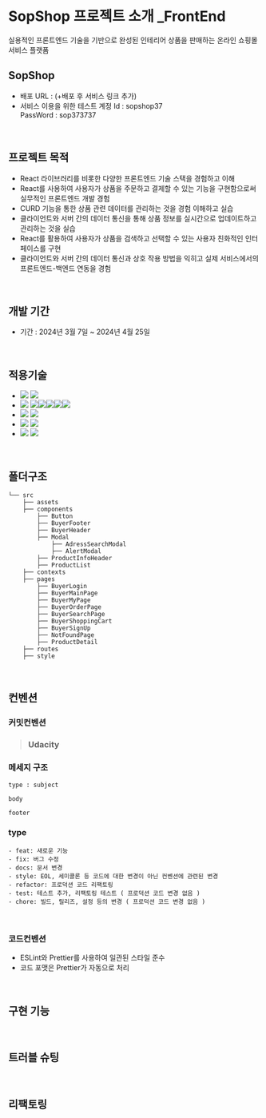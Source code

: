 # SopShop 프로젝트 소개 _FrontEnd

실용적인 프론트엔드 기술을 기반으로 완성된 인테리어 상품을 판매하는 온라인 쇼핑몰 서비스 플랫폼
<br/>

## SopShop 
- 배포 URL : (+배포 후 서비스 링크 추가)
- 서비스 이용을 위한 테스트 계정
Id : sopshop37 <br/>
PassWord : sop373737
<br/>

## 프로젝트 목적
- React 라이브러리를 비롯한 다양한 프론트엔드 기술 스택을 경험하고 이해
- React를 사용하여 사용자가 상품을 주문하고 결제할 수 있는 기능을 구현함으로써 실무적인 프론트엔드 개발 경험
- CURD 기능을 통한 상품 관련 데이터를 관리하는 것을 경험 이해하고 실습
- 클라이언트와 서버 간의 데이터 통신을 통해 상품 정보를 실시간으로 업데이트하고 관리하는 것을 실습
- React를 활용하여 사용자가 상품을 검색하고 선택할 수 있는 사용자 친화적인 인터페이스를 구현
- 클라이언트와 서버 간의 데이터 통신과 상호 작용 방법을 익히고 실제 서비스에서의 프론트엔드-백엔드 연동을 경험
<br/>

## 개발 기간

- 기간 : 2024년 3월 7일 ~ 2024년 4월 25일
<br/>

## 적용기술
- <img src="https://img.shields.io/badge/LANGUAGE-%23121011?style=for-the-badge"> <img src="https://img.shields.io/badge/javascript-%23323330.svg?style=for-the-badge&logo=javascript&logoColor=%23F7DF1E"><br/>
- <img src="https://img.shields.io/badge/LIBRARY-%23121011?style=for-the-badge"> <img src="https://img.shields.io/badge/react-%2320232a.svg?style=for-the-badge&logo=react&logoColor=%2361DAFB"><img src="https://img.shields.io/badge/Context--Api-000000?style=for-the-badge&logo=react"><img src="https://img.shields.io/badge/React%20Hook%20Form-%23EC5990.svg?style=for-the-badge&logo=reacthookform&logoColor=white"><img src="https://img.shields.io/badge/React_Router-CA4245?style=for-the-badge&logo=react-router&logoColor=white"><img src="https://img.shields.io/badge/styled--components-DB7093?style=for-the-badge&logo=styled-components&logoColor=white"/><br/>
- <img src="https://img.shields.io/badge/IDE/EDITOR-%23121011?style=for-the-badge"> <img src="https://img.shields.io/badge/Visual%20Studio%20Code-0078d7.svg?style=for-the-badge&logo=visual-studio-code&logoColor=white"><br/>
- <img src="https://img.shields.io/badge/VERSIONCONTROL-%23121011?style=for-the-badge"> <img src="https://img.shields.io/badge/github-%23121011.svg?style=for-the-badge&logo=github&logoColor=white"><br/>
- <img src="https://img.shields.io/badge/DESIGN -%23121011?style=for-the-badge"> <img src="https://img.shields.io/badge/figma-%23F24E1E.svg?style=for-the-badge&logo=figma&logoColor=white"><br/>
<br/>

## 폴더구조
```
└── src
    ├── assets
    ├── components
        ├── Button
        ├── BuyerFooter
        ├── BuyerHeader
        ├── Modal
            ├── AdressSearchModal
            ├── AlertModal
        ├── ProductInfoHeader
        ├── ProductList
    ├── contexts
    ├── pages
        ├── BuyerLogin
        ├── BuyerMainPage
        ├── BuyerMyPage
        ├── BuyerOrderPage
        ├── BuyerSearchPage
        ├── BuyerShoppingCart
        ├── BuyerSignUp
        ├── NotFoundPage
        ├── ProductDetail
    ├── routes
    ├── style
```
<br/>

## 컨벤션

### 커밋컨벤션

> ### Udacity
### 메세지 구조
  ```
  type : subject

  body

  footer
  ```
### type
    - feat: 새로운 기능
    - fix: 버그 수정
    - docs: 문서 변경
    - style: EOL, 세미콜론 등 코드에 대한 변경이 아닌 컨벤션에 관련된 변경
    - refactor: 프로덕션 코드 리팩토링
    - test: 테스트 추가, 리팩토링 테스트 ( 프로덕션 코드 변경 없음 )
    - chore: 빌드, 릴리즈, 설정 등의 변경 ( 프로덕션 코드 변경 없음 )
<br/>
 
### 코드컨벤션
- ESLint와 Prettier를 사용하여 일관된 스타일 준수
- 코드 포맷은 Prettier가 자동으로 처리
<br/>

## 구현 기능
<br/>

## 트러블 슈팅
<br/>

## 리팩토링


